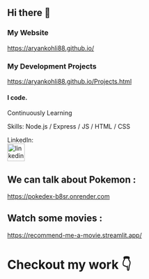 ## Hi there 👋

### My Website
https://aryankohli88.github.io/
### My Development Projects 
https://aryankohli88.github.io/Projects.html

#### I code.
Continuously Learning

Skills: 
Node.js / Express / JS / HTML / CSS

LinkedIn:  
[<img src='https://cdn.jsdelivr.net/npm/simple-icons@3.0.1/icons/linkedin.svg' alt='linkedin' height='40'>](https://www.linkedin.com/in/aryan-kohli-00a594202/)  

## We can talk about Pokemon :
 https://pokedex-b8sr.onrender.com

## Watch some movies :
https://recommend-me-a-movie.streamlit.app/

# Checkout my work 👇



<!--
**AryanKohli88/AryanKohli88** is a ✨ _special_ ✨ repository because its `README.md` (this file) appears on your GitHub profile.

Here are some ideas to get you started:

- 🔭 I’m currently working on ...
- 🌱 I’m currently learning ...
- 👯 I’m looking to collaborate on ...
- 🤔 I’m looking for help with ...
- 💬 Ask me about ...
- 📫 How to reach me: ...
- 😄 Pronouns: ...
- ⚡ Fun fact: ...
-->
